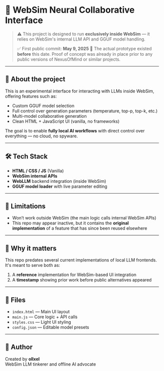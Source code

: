 # 🧠 WebSim Neural Collaborative Interface

> ⚠️ This project is designed to run **exclusively inside WebSim** — it relies on WebSim's internal LLM API and GGUF model handling.
> 
> ✅ First public commit: **May 9, 2025**
> 🧾 The actual prototype existed **before** this date. Proof of concept was already in place prior to any public versions of NexusOfMind or similar projects.

---

## 📌 About the project

This is an experimental interface for interacting with LLMs inside WebSim, offering features such as:

- Custom GGUF model selection
- Full control over generation parameters (temperature, top-p, top-k, etc.)
- Multi-model collaborative generation
- Clean HTML + JavaScript UI (vanilla, no frameworks)

The goal is to enable **fully local AI workflows** with direct control over everything — no cloud, no spyware.

---

## 🛠️ Tech Stack

- **HTML / CSS / JS** (Vanilla)
- **WebSim internal APIs**
- **WebLLM** backend integration (inside WebSim)
- **GGUF model loader** with live parameter editing

---

## 🚧 Limitations

- Won’t work outside WebSim (the main logic calls internal WebSim APIs)
- This repo may appear inactive, but it contains the **original implementation** of a feature that has since been reused elsewhere

---

## 🧩 Why it matters

This repo predates several current implementations of local LLM frontends. It's meant to serve both as:

1. A **reference** implementation for WebSim-based UI integration
2. A **timestamp** showing prior work before public alternatives appeared

---

## 📂 Files

- `index.html` — Main UI layout
- `main.js` — Core logic + API calls
- `styles.css` — Light UI styling
- `config.json` — Editable model presets

---

## 🧠 Author

Created by **ollxel**  
WebSim LLM tinkerer and offline AI advocate  
